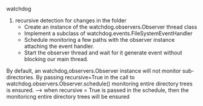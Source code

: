 watchdog
1. recursive detection for changes in the folder
	- Create an instance of the watchdog.observers.Observer thread class
	- Implement a subclass of watchdog.events.FileSystemEventHandler
	- Schedule monitoring a few paths with the observer instance attaching the event handler.
	- Start the observer thread and wait for it generate event without blocking our main thread.

By default, an watchdog,observers.Observer instance will not monitor sub-directories. By passing recursive=True in the call to watchdog.observers.Observer.schedule() monitoring entire directory trees is ensured. --> when recursive = True is passed in the schedule, then the monitoricng entire directory trees will be ensured
